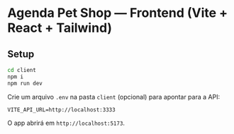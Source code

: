 # Agenda Pet Shop — Frontend (Vite + React + Tailwind)

## Setup
```bash
cd client
npm i
npm run dev
```
Crie um arquivo `.env` na pasta `client` (opcional) para apontar para a API:
```
VITE_API_URL=http://localhost:3333
```

O app abrirá em `http://localhost:5173`.
